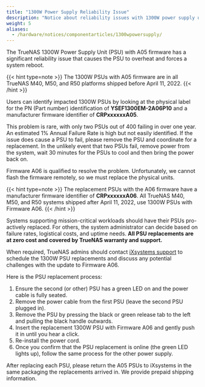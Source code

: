 ```yaml
---
title: "1300W Power Supply Reliability Issue"
description: "Notice about reliability issues with 1300W power supply used with TrueNAS M40, M50, and R50 platforms."
weight: 5
aliases:
  - /hardware/notices/componentarticles/1300wpowersupply/
---
```


The TrueNAS 1300W Power Supply Unit (PSU) with A05 firmware has a significant reliability issue that causes the PSU to overheat and forces a system reboot.

{{< hint type=note >}}
The 1300W PSUs with A05 firmware are in all TrueNAS M40, M50, and R50 platforms shipped before April 11, 2022.
{{< /hint >}}

Users can identify impacted 1300W PSUs by looking at the physical label for the PN (Part number) identification of **YSEF1300EM-2A06P10** and a manufacturer firmware identifier of **CRPxxxxxxA05**.

This problem is rare, with only two PSUs out of 400 failing in over one year. An estimated 1% Annual Failure Rate is high but not easily identified. If the issue does cause a PSU to fail, please remove the PSU and coordinate for a replacement. In the unlikely event that two PSUs fail, remove power from the system, wait 30 minutes for the PSUs to cool and then bring the power back on.

Firmware A06 is qualified to resolve the problem. Unfortunately, we cannot flash the firmware remotely, so we must replace the physical units.

{{< hint type=note >}}
The replacement PSUs with the A06 firmware have a manufacturer firmware identifier of **CRPxxxxxxA06**. All TrueNAS M40, M50, and R50 systems shipped after April 11, 2022, use 1300W PSUs with Firmware A06.
{{< /hint >}}

Systems supporting mission-critical workloads should have their PSUs pro-actively replaced. For others, the system administrator can decide based on failure rates, logistical costs, and uptime needs. **All PSU replacements are at zero cost and covered by TrueNAS warranty and support.**

When required, TrueNAS admins should contact [iXsystems support](https://www.ixsystems.com/support/) to schedule the 1300W PSU replacements and discuss any potential challenges with the update to Firmware A06.

Here is the PSU replacement process:

1. Ensure the second (or other) PSU has a green LED on and the power cable is fully seated.
2. Remove the power cable from the first PSU  (leave the second PSU plugged in).
3. Remove the PSU by pressing the black or green release tab to the left and pulling the black handle outwards.
4. Insert the replacement 1300W PSU with Firmware A06 and gently push it in until you hear a click.
5. Re-install the power cord.
6. Once you confirm that the PSU replacement is online (the green LED lights up), follow the same process for the other power supply.

After replacing each PSU, please return the A05 PSUs to iXsystems in the same packaging the replacements arrived in. We provide prepaid shipping information.
